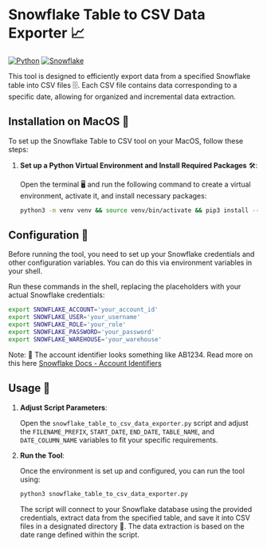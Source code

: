 # Snowflake Table to CSV Data Exporter 📈

[![Python](https://img.shields.io/badge/-Python-3776AB?style=for-the-badge&logo=python&logoColor=white)](https://python.org/)
[![Snowflake](https://img.shields.io/badge/-Snowflake-29B5E8?style=for-the-badge&logo=snowflake&logoColor=white)](https://snowflake.com/)

This tool is designed to efficiently export data from a specified Snowflake table into CSV files 🗄️. Each CSV file contains data corresponding to a specific date, allowing for organized and incremental data extraction.

## Installation on MacOS 🍏

To set up the Snowflake Table to CSV tool on your MacOS, follow these steps:

1. **Set up a Python Virtual Environment and Install Required Packages** 🛠️:

    Open the terminal 🖥️ and run the following command to create a virtual environment, activate it, and install necessary packages:

    ```bash
    python3 -m venv venv && source venv/bin/activate && pip3 install --upgrade pip && pip3 install -r requirements.txt
    ```

## Configuration 🔧

Before running the tool, you need to set up your Snowflake credentials and other configuration variables. You can do this via environment variables in your shell.



Run these commands in the shell, replacing the placeholders with your actual Snowflake credentials:

```bash
export SNOWFLAKE_ACCOUNT='your_account_id'
export SNOWFLAKE_USER='your_username'
export SNOWFLAKE_ROLE='your_role'
export SNOWFLAKE_PASSWORD='your_password'
export SNOWFLAKE_WAREHOUSE='your_warehouse'
```

Note: 📝 The account identifier looks something like AB1234. Read more on this here [Snowflake Docs - Account Identifiers](https://docs.snowflake.com/en/user-guide/admin-account-identifier)

## Usage 🚀

1. **Adjust Script Parameters**:

    Open the `snowflake_table_to_csv_data_exporter.py` script and adjust the `FILENAME_PREFIX`, `START_DATE`, `END_DATE`, `TABLE_NAME`, and `DATE_COLUMN_NAME` variables to fit your specific requirements.

2. **Run the Tool**:

    Once the environment is set up and configured, you can run the tool using:

    ```bash
    python3 snowflake_table_to_csv_data_exporter.py
    ```

    The script will connect to your Snowflake database using the provided credentials, extract data from the specified table, and save it into CSV files in a designated directory 📁. The data extraction is based on the date range defined within the script.